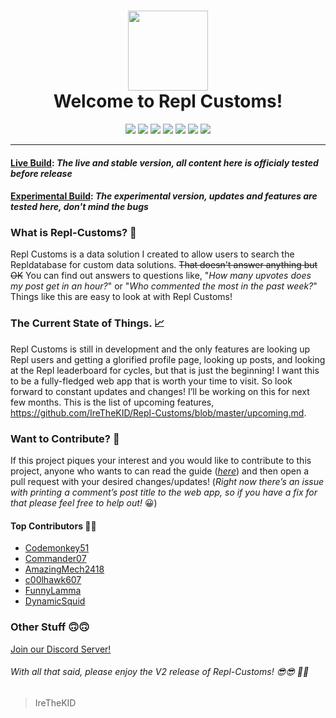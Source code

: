 <div align="center">
<h1><img src="https://repl-customs--irethekid.repl.co/static/images/repl_pixel.png" width="128" height="128"><br>Welcome to Repl Customs!</h1>
</div>

<div align="center">
<img src="https://img.shields.io/website-up-down-green-red/http/shields.io.svg"> <img src="https://img.shields.io/badge/Maintained-yes-green.svg"> <img src="https://img.shields.io/github/issues-pr/ReplCustoms/repl-customs.svg"> <img src="https://img.shields.io/github/issues/ReplCustoms/repl-customs.svg"> <img src="https://img.shields.io/github/contributors/ReplCustoms/repl-customs.svg"> <img src="https://img.shields.io/github/v/release/ReplCustoms/repl-customs.svg"> <img src="https://img.shields.io/badge/License-MIT-blue.svg"> 

</div>

---
#### [Live Build](https://repl-customs.irethekid.repl.co/): *The live and stable version, all content here is officialy tested before release*
#### [Experimental Build](https://rc.irethekid.repl.co): *The experimental version, updates and features are tested here, don't mind the bugs*


### What is Repl-Customs? 🤔

Repl Customs is a data solution I created to allow users to search the Repldatabase for custom data solutions. ~~That doesn't answer anything but OK~~ You can find out answers to questions like, "*How many upvotes does my post get in an hour?*" or "*Who commented the most in the past week?*" Things like this are easy to look at with Repl Customs!

### The Current State of Things. 📈
Repl Customs is still in development and the only features are looking up Repl users and getting a glorified profile page, looking up posts, and looking at the Repl leaderboard for cycles, but that is just the beginning! I want this to be a fully-fledged web app that is worth your time to visit. So look forward to constant updates and changes! I’ll be working on this for next few months. This is the list of upcoming features, https://github.com/IreTheKID/Repl-Customs/blob/master/upcoming.md. 

### Want to Contribute? 📝
If this project piques your interest and you would like to contribute to this project, anyone who wants to can read the guide (*[here](https://github.com/IreTheKID/Repl-Customs/blob/master/CONTRIBUTING.md)*) and then open a pull request with your desired changes/updates! (*Right now there’s an issue with printing a comment’s post title to the web app, so if you have a fix for that please feel free to help out!* 😀)

#### Top Contributors 👏👏
+ [Codemonkey51](https://github.com/Codemonkey51)
+ [Commander07](https://github.com/commander07)
+ [AmazingMech2418](https://github.com/amazinigmech2418)
+ [c00lhawk607](https://github.com/c00lhawk607)
+ [FunnyLamma](https://github.com/FunnyLamma)
+ [DynamicSquid](https://github.com/DynamicSquid)

### Other Stuff 🙃🙃
[Join our Discord Server!](https://discord.gg/DTf3z98)

###### With all that said, please enjoy the V2 release of Repl-Customs! 😎😎 🎉🎉

> IreTheKID
